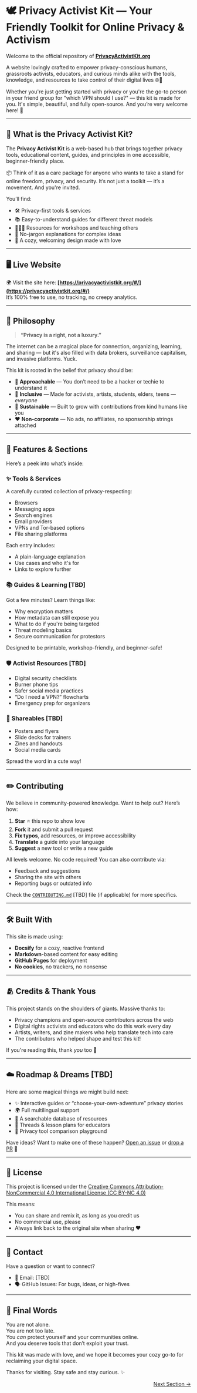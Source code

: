 # 🕊️ Privacy Activist Kit — Your Friendly Toolkit for Online Privacy & Activism

Welcome to the official repository of **[PrivacyActivistKit.org](https://privacyactivistkit.org/#/)**  

A website lovingly crafted to empower privacy-conscious humans, grassroots activists, educators, and curious minds alike with the tools, knowledge, and resources to take control of their digital lives 🌐💪

Whether you're just getting started with privacy or you're the go-to person in your friend group for "which VPN should I use?" — this kit is made for you. It's simple, beautiful, and fully open-source. And you’re very welcome here! 🎉

---

## 🌟 What is the Privacy Activist Kit?

The **Privacy Activist Kit** is a web-based hub that brings together privacy tools, educational content, guides, and principles in one accessible, beginner-friendly place.  

📦 Think of it as a care package for anyone who wants to take a stand for online freedom, privacy, and security. It’s not just a toolkit — it’s a movement. And you're invited.

You’ll find:

- 🛠️ Privacy-first tools & services  
- 📚 Easy-to-understand guides for different threat models  
- 👩🏽‍🏫 Resources for workshops and teaching others  
- 🧩 No-jargon explanations for complex ideas  
- 🎨 A cozy, welcoming design made with love  

---

## 🖥️ Live Website

🌍 Visit the site here: **[https://privacyactivistkit.org/#/](https://privacyactivistkit.org/#/)**  
It’s 100% free to use, no tracking, no creepy analytics.

---

## 🧠 Philosophy

> **“Privacy is a right, not a luxury.”**

The internet can be a magical place for connection, organizing, learning, and sharing — but it's also filled with data brokers, surveillance capitalism, and invasive platforms. Yuck.

This kit is rooted in the belief that privacy should be:

- 🧸 **Approachable** — You don’t need to be a hacker or techie to understand it  
- 🫶 **Inclusive** — Made for activists, artists, students, elders, teens — *everyone*  
- 🌱 **Sustainable** — Built to grow with contributions from kind humans like you  
- ❤️ **Non-corporate** — No ads, no affiliates, no sponsorship strings attached  

---

## 🧰 Features & Sections

Here’s a peek into what’s inside:

### ✨ Tools & Services

A carefully curated collection of privacy-respecting:

- Browsers  
- Messaging apps  
- Search engines  
- Email providers  
- VPNs and Tor-based options  
- File sharing platforms  

Each entry includes:

- A plain-language explanation  
- Use cases and who it's for  
- Links to explore further  

### 📚 Guides & Learning [TBD]

Got a few minutes? Learn things like:

- Why encryption matters  
- How metadata can still expose you  
- What to do if you're being targeted  
- Threat modeling basics  
- Secure communication for protestors  

Designed to be printable, workshop-friendly, and beginner-safe!

### 🛡️ Activist Resources [TBD]

- Digital security checklists  
- Burner phone tips  
- Safer social media practices  
- “Do I need a VPN?” flowcharts  
- Emergency prep for organizers  

### 📎 Shareables [TBD]

- Posters and flyers  
- Slide decks for trainers  
- Zines and handouts  
- Social media cards  

Spread the word in a cute way!

---

## ✏️ Contributing

We believe in community-powered knowledge. Want to help out? Here’s how:

1. **Star** ⭐ this repo to show love  
2. **Fork** it and submit a pull request  
3. **Fix typos**, add resources, or improve accessibility  
4. **Translate** a guide into your language  
5. **Suggest** a new tool or write a new guide  

All levels welcome. No code required! You can also contribute via:

- Feedback and suggestions  
- Sharing the site with others  
- Reporting bugs or outdated info  

Check the [`CONTRIBUTING.md`](CONTRIBUTING.md) [TBD] file (if applicable) for more specifics.

---

## 🛠️ Built With

This site is made using:

- **Docsify** for a cozy, reactive frontend  
- **Markdown**-based content for easy editing  
- **GitHub Pages** for deployment  
- **No cookies**, no trackers, no nonsense  

---

## 🫂 Credits & Thank Yous

This project stands on the shoulders of giants. Massive thanks to:

- Privacy champions and open-source contributors across the web  
- Digital rights activists and educators who do this work every day  
- Artists, writers, and zine makers who help translate tech into care  
- The contributors who helped shape and test this kit!  

If you're reading this, thank *you* too 💛

---

## ☁️ Roadmap & Dreams [TBD]

Here are some magical things we might build next:

- ✨ Interactive guides or “choose-your-own-adventure” privacy stories  
- 🌍 Full multilingual support  
- 🧠 A searchable database of resources  
- 🧵 Threads & lesson plans for educators  
- 🧪 Privacy tool comparison playground  

Have ideas? Want to make one of these happen? [Open an issue](https://github.com/your-repo/issues) or [drop a PR](https://github.com/your-repo/pulls) 💫

---

## 📜 License

This project is licensed under the [Creative Commons Attribution-NonCommercial 4.0 International License (CC BY-NC 4.0)](https://creativecommons.org/licenses/by-nc/4.0/)

This means:

- You can share and remix it, as long as you credit us  
- No commercial use, please  
- Always link back to the original site when sharing ❤️  

---

## 💌 Contact

Have a question or want to connect?

- 📧 Email: [TBD] 
- 🗣️ GitHub Issues: For bugs, ideas, or high-fives  

---

## 🎀 Final Words

You are not alone.  
You are not too late.  
You *can* protect yourself and your communities online.  
And you deserve tools that don’t exploit your trust.

This kit was made with love, and we hope it becomes your cozy go-to for reclaiming your digital space.

Thanks for visiting. Stay safe and stay curious. ✨

<div class="next-section-button-container">
<p align="right"><a href="#/introduction" class="next-section-button">Next Section &rarr;</a></p>
</div>
